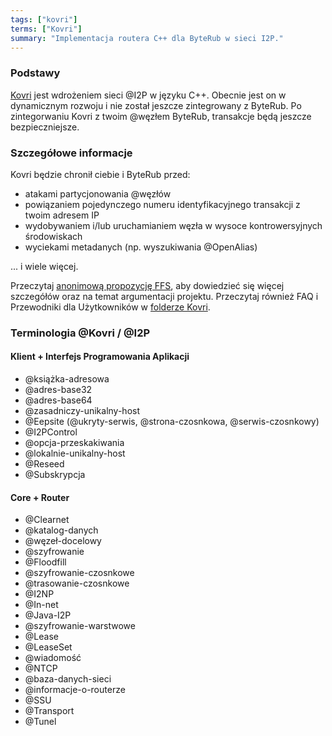 ```yaml
---
tags: ["kovri"]
terms: ["Kovri"]
summary: "Implementacja routera C++ dla ByteRub w sieci I2P."
---
```


### Podstawy

[Kovri](https://gitlab.com/kovri-project/kovri/) jest wdrożeniem sieci @I2P w języku C++. Obecnie jest on w dynamicznym rozwoju i nie został jeszcze zintegrowany z ByteRub. Po zintegorwaniu Kovri z twoim @węzłem ByteRub, transakcje będą jeszcze bezpieczniejsze.

### Szczegółowe informacje

Kovri będzie chronił ciebie i ByteRub przed:

- atakami partycjonowania @węzłów
- powiązaniem pojedynczego numeru identyfikacyjnego transakcji z twoim adresem IP
- wydobywaniem i/lub uruchamianiem węzła w wysoce kontrowersyjnych środowiskach
- wyciekami metadanych (np. wyszukiwania @OpenAlias)

... i wiele więcej.

Przeczytaj [anonimową propozycję FFS](https://forum.getbyterub.org/9/work-in-progress/86967/anonimal-s-kovri-full-time-development-funding-thread), aby dowiedzieć się więcej szczegółów oraz na temat argumentacji projektu. Przeczytaj również FAQ i Przewodniki dla Użytkowników w [folderze Kovri](https://gitlab.com/kovri-project/kovri/).

### Terminologia @Kovri / @I2P

#### Klient + Interfejs Programowania Aplikacji

- @książka-adresowa
- @adres-base32
- @adres-base64
- @zasadniczy-unikalny-host
- @Eepsite (@ukryty-serwis, @strona-czosnkowa, @serwis-czosnkowy)
- @I2PControl
- @opcja-przeskakiwania
- @lokalnie-unikalny-host
- @Reseed
- @Subskrypcja

#### Core + Router

- @Clearnet
- @katalog-danych
- @węzeł-docelowy
- @szyfrowanie
- @Floodfill
- @szyfrowanie-czosnkowe
- @trasowanie-czosnkowe
- @I2NP
- @In-net
- @Java-I2P
- @szyfrowanie-warstwowe
- @Lease
- @LeaseSet
- @wiadomość
- @NTCP
- @baza-danych-sieci
- @informacje-o-routerze
- @SSU
- @Transport
- @Tunel
